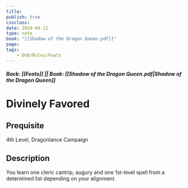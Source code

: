 ```yaml
---
title:
publish: true
cssclass:
date: 2024-04-12
type: note
book: "[[Shadow of the Dragon Queen.pdf]]"
page: 
tags:
    - DnD/Rules/Feats
---
```


##### Back: [[Feats]] || Book: [[Shadow of the Dragon Queen.pdf|Shadow of the Dragon Queen]]

# Divinely Favored


## Prequisite 
4th Level, Dragonlance Campaign

## Description
You learn one cleric cantrip, augury and one 1st-level spell from a determined list depending on your alignment.